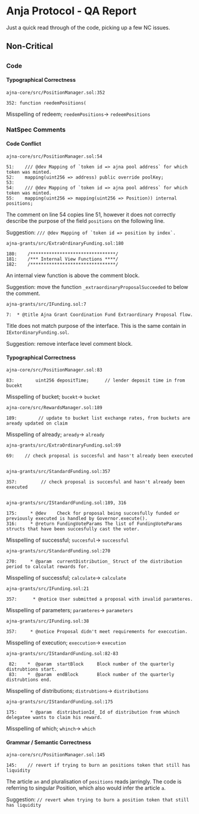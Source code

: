 <h1>Anja Protocol - QA Report</h1>

Just a quick read through of the code, picking up a few NC issues.

<h2>Non-Critical<h2>

<h3>Code</h3>

<h4>Typographical Correctness</h4>

```
ajna-core/src/PositionManager.sol:352

352: function reedemPositions(
```
Misspelling of redeem; ``reedemPositions``-> ``redeemPositions``

<h3>NatSpec Comments<h4>

<h4>Code Conflict</h4>

```
ajna-core/src/PositionManager.sol:54

51:    /// @dev Mapping of `token id => ajna pool address` for which token was minted.
52:    mapping(uint256 => address) public override poolKey;
53:
54:    /// @dev Mapping of `token id => ajna pool address` for which token was minted.
55:    mapping(uint256 => mapping(uint256 => Position)) internal positions;
```
The comment on line 54 copies line 51, however it does not correctly describe the purpose of the field `positions` 
on the following line.

Suggestion: ``/// @dev Mapping of `token id => position by index`.``


```
ajna-grants/src/ExtraOrdinaryFunding.sol:180

180:    /********************************/
181:    /*** Internal View Functions ****/
182:    /********************************/
```
An internal view function is above the comment block.

Suggestion: move the function ``_extraordinaryProposalSucceeded`` to below the comment.



```
ajna-grants/src/IFunding.sol:7

7:  * @title Ajna Grant Coordination Fund Extraordinary Proposal flow.
```
Title does not match purpose of the interface. This is the same contain in ``IExtordinaryFunding.sol``.

Suggestion: remove interface level comment block.


<h4>Typographical Correctness</h4>

```
ajna-core/src/PositionManager.sol:83

83:        uint256 depositTime;      // lender deposit time in from bucekt
```
Misspelling of bucket; ``bucekt``-> ``bucket``

```
ajna-core/src/RewardsManager.sol:189

189:        // update to bucket list exchange rates, from buckets are aready updated on claim
```
Misspelling of already; ``aready``-> ``already``


```
ajna-grants/src/ExtraOrdinaryFunding.sol:69

69:    // check proposal is succesful and hasn't already been executed


ajna-grants/src/StandardFunding.sol:357

357:         // check proposal is succesful and hasn't already been executed


ajna-grants/src/IStandardFunding.sol:189, 316

175:     * @dev    Check for proposal being succesfully funded or previously executed is handled by Governor.execute().
316:     * @return FundingVoteParams The list of FundingVoteParams structs that have been succesfully cast the voter.
```
Misspelling of successful; ``succesful``-> ``successful``



```
ajna-grants/src/StandardFunding.sol:270

270:     * @param  currentDistribution_ Struct of the distribution period to calculat rewards for.
```
Misspelling of successful; ``calculate``-> ``calculate``


```
ajna-grants/src/IFunding.sol:21

357:      * @notice User submitted a proposal with invalid paramteres.
```
Misspelling of parameters; ``paramteres``-> ``parameters``


```
ajna-grants/src/IFunding.sol:38

357:     * @notice Proposal didn't meet requirements for execcution.
```
Misspelling of execution; ``execcution``-> ``execution``


```
ajna-grants/src/IStandardFunding.sol:82-83

 82:    *  @param  startBlock     Block number of the quarterly distrubtions start.
 83:    *  @param  endBlock       Block number of the quarterly distrubtions end.
```
Misspelling of distributions; ``distrubtions``-> ``distributions``


```
ajna-grants/src/IStandardFunding.sol:175

175:     * @param  distributionId_ Id of distribution from whinch delegatee wants to claim his reward.
```
Misspelling of which; ``whinch``-> ``which``






<h4>Grammar / Semantic Correctness</h4>

```
ajna-core/src/PositionManager.sol:145

145:    // revert if trying to burn an positions token that still has liquidity
```
The article ``an`` and pluralisation of ``positions`` reads jarringly. The code is referring to singular Position,
which also would infer the article ``a``.

Suggestion: ``// revert when trying to burn a position token that still has liquidity``
